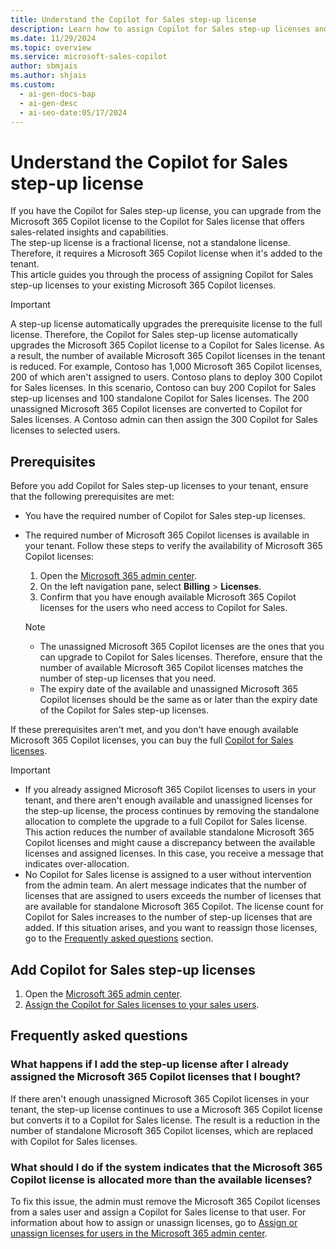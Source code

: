 ```yaml
---
title: Understand the Copilot for Sales step-up license
description: Learn how to assign Copilot for Sales step-up licenses and upgrade from the Microsoft 365 Copilot license.
ms.date: 11/29/2024
ms.topic: overview
ms.service: microsoft-sales-copilot
author: sbmjais
ms.author: shjais
ms.custom:
  - ai-gen-docs-bap
  - ai-gen-desc
  - ai-seo-date:05/17/2024
---
```


# Understand the Copilot for Sales step-up license

If you have the Copilot for Sales step-up license, you can upgrade from the Microsoft 365 Copilot license to the Copilot for Sales license that offers sales-related insights and capabilities.  
The step-up license is a fractional license, not a standalone license. Therefore, it requires a Microsoft 365 Copilot license when it's added to the tenant.  
This article guides you through the process of assigning Copilot for Sales step-up licenses to your existing Microsoft 365 Copilot licenses.

> [!IMPORTANT]
> A step-up license automatically upgrades the prerequisite license to the full license. Therefore, the Copilot for Sales step-up license automatically upgrades the Microsoft 365 Copilot license to a Copilot for Sales license. As a result, the number of available Microsoft 365 Copilot licenses in the tenant is reduced.
> For example, Contoso has 1,000 Microsoft 365 Copilot licenses, 200 of which aren't assigned to users. Contoso plans to deploy 300 Copilot for Sales licenses. In this scenario, Contoso can buy 200 Copilot for Sales step-up licenses and 100 standalone Copilot for Sales licenses. The 200 unassigned Microsoft 365 Copilot licenses are converted to Copilot for Sales licenses. A Contoso admin can then assign the 300 Copilot for Sales licenses to selected users.

## Prerequisites

Before you add Copilot for Sales step-up licenses to your tenant, ensure that the following prerequisites are met:

- You have the required number of Copilot for Sales step-up licenses.
- The required number of Microsoft 365 Copilot licenses is available in your tenant. Follow these steps to verify the availability of Microsoft 365 Copilot licenses:  
    1. Open the [Microsoft 365 admin center](https://admin.microsoft.com/).
    1. On the left navigation pane, select **Billing** > **Licenses**.
    1. Confirm that you have enough available Microsoft 365 Copilot licenses for the users who need access to Copilot for Sales.

    > [!NOTE]
    > - The unassigned Microsoft 365 Copilot licenses are the ones that you can upgrade to Copilot for Sales licenses. Therefore, ensure that the number of available Microsoft 365 Copilot licenses matches the number of step-up licenses that you need.
    > - The expiry date of the available and unassigned Microsoft 365 Copilot licenses should be the same as or later than the expiry date of the Copilot for Sales step-up licenses.

If these prerequisites aren't met, and you don't have enough available Microsoft 365 Copilot licenses, you can buy the full [Copilot for Sales licenses](buy-license.md).

> [!IMPORTANT]
> - If you already assigned Microsoft 365 Copilot licenses to users in your tenant, and there aren't enough available and unassigned licenses for the step-up license, the process continues by removing the standalone allocation to complete the upgrade to a full Copilot for Sales license. This action reduces the number of available standalone Microsoft 365 Copilot licenses and might cause a discrepancy between the available licenses and assigned licenses. In this case, you receive a message that indicates over-allocation.
> - No Copilot for Sales license is assigned to a user without intervention from the admin team. An alert message indicates that the number of licenses that are assigned to users exceeds the number of licenses that are available for standalone Microsoft 365 Copilot. The license count for Copilot for Sales increases to the number of step-up licenses that are added. If this situation arises, and you want to reassign those licenses, go to the [Frequently asked questions](#frequently-asked-questions) section.

## Add Copilot for Sales step-up licenses

1. Open the [Microsoft 365 admin center](https://admin.microsoft.com/).
1. [Assign the Copilot for Sales licenses to your sales users](/microsoft-365/admin/manage/assign-licenses-to-users?view=o365-worldwide&preserve-view=true).

## Frequently asked questions

### What happens if I add the step-up license after I already assigned the Microsoft 365 Copilot licenses that I bought?

If there aren't enough unassigned Microsoft 365 Copilot licenses in your tenant, the step-up license continues to use a Microsoft 365 Copilot license but converts it to a Copilot for Sales license. The result is a reduction in the number of standalone Microsoft 365 Copilot licenses, which are replaced with Copilot for Sales licenses.

### What should I do if the system indicates that the Microsoft 365 Copilot license is allocated more than the available licenses?

To fix this issue, the admin must remove the Microsoft 365 Copilot licenses from a sales user and assign a Copilot for Sales license to that user. For information about how to assign or unassign licenses, go to [Assign or unassign licenses for users in the Microsoft 365 admin center](/microsoft-365/admin/manage/assign-licenses-to-users?view=o365-worldwide&preserve-view=true).
